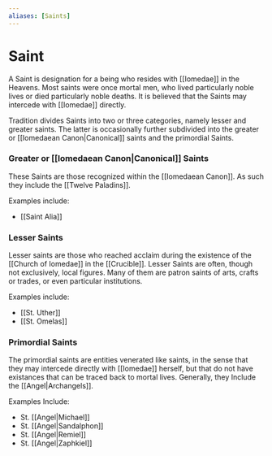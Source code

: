 ```yaml
---
aliases: [Saints]
---
```

# Saint
A Saint is designation for a being who resides with [[Iomedae]] in the Heavens. Most saints were once mortal men, who lived particularly noble lives or died particularly noble deaths. It is believed that the Saints may intercede with [[Iomedae]] directly.

Tradition divides Saints into two or three categories, namely lesser and greater saints. The latter is occasionally further subdivided into the greater or [[Iomedaean Canon|Canonical]] saints and the primordial Saints.

### Greater or [[Iomedaean Canon|Canonical]] Saints
These Saints are those recognized within the [[Iomedaean Canon]]. As such they include the [[Twelve Paladins]]. 

Examples include:
- [[Saint Alia]]

### Lesser Saints
Lesser saints are those who reached acclaim during the existence of the [[Church of Iomedae]] in the [[Crucible]]. Lesser Saints are often, though not exclusively, local figures. Many of them are patron saints of arts, crafts or trades, or even particular institutions.

Examples include:
- [[St. Uther]]
- [[St. Omelas]]

### Primordial Saints
The primordial saints are entities venerated like saints, in the sense that they may intercede directly with [[Iomedae]] herself, but that do not have existances that can be traced back to mortal lives. Generally, they Include the [[Angel|Archangels]].

Examples Include:
- St. [[Angel|Michael]]
- St. [[Angel|Sandalphon]]
- St. [[Angel|Remiel]]
- St. [[Angel|Zaphkiel]]